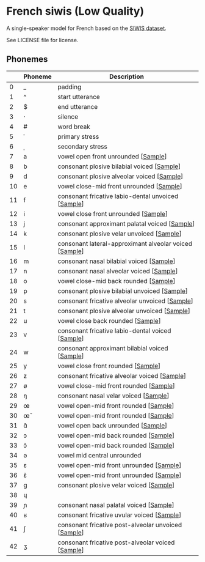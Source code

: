 # French siwis (Low Quality)

A single-speaker model for French based on the [SIWIS dataset](https://datashare.is.ed.ac.uk/handle/10283/2353).

See LICENSE file for license.


## Phonemes

<table><thead><th>&nbsp;</th><th>Phoneme</th><th>Description</th></thead>
<tr>
<td> 0 </td>
<td> _ </td>
<td> padding </td>
</tr>
<tr>
<td> 1 </td>
<td> ^ </td>
<td> start utterance </td>
</tr>
<tr>
<td> 2 </td>
<td> $ </td>
<td> end utterance </td>
</tr>
<tr>
<td> 3 </td>
<td> · </td>
<td> silence </td>
</tr>
<tr>
<td> 4 </td>
<td> # </td>
<td> word break </td>
</tr>
<tr>
<td> 5 </td>
<td> ˈ </td>
<td> primary stress </td>
</tr>
<tr>
<td> 6 </td>
<td> ˌ </td>
<td> secondary stress </td>
</tr>
<tr>
<td> 7 </td>
<td> a </td>
<td> vowel open front unrounded [<a title="Audio sample for vowel open front unrounded " href="phonemes/open_front_unrounded_vowel.wav">Sample</a>] </td>
</tr>
<tr>
<td> 8 </td>
<td> b </td>
<td> consonant plosive bilabial voiced [<a title="Audio sample for consonant plosive bilabial voiced " href="phonemes/voiced_bilabial_plosive.wav">Sample</a>] </td>
</tr>
<tr>
<td> 9 </td>
<td> d </td>
<td> consonant plosive alveolar voiced [<a title="Audio sample for consonant plosive alveolar voiced " href="phonemes/voiced_alveolar_plosive.wav">Sample</a>] </td>
</tr>
<tr>
<td> 10 </td>
<td> e </td>
<td> vowel close-mid front unrounded [<a title="Audio sample for vowel close-mid front unrounded " href="phonemes/close-mid_front_unrounded_vowel.wav">Sample</a>] </td>
</tr>
<tr>
<td> 11 </td>
<td> f </td>
<td> consonant fricative labio-dental unvoiced [<a title="Audio sample for consonant fricative labio-dental unvoiced " href="phonemes/voiceless_labiodental_fricative.wav">Sample</a>] </td>
</tr>
<tr>
<td> 12 </td>
<td> i </td>
<td> vowel close front unrounded [<a title="Audio sample for vowel close front unrounded " href="phonemes/close_front_unrounded_vowel.wav">Sample</a>] </td>
</tr>
<tr>
<td> 13 </td>
<td> j </td>
<td> consonant approximant palatal voiced [<a title="Audio sample for consonant approximant palatal voiced " href="phonemes/palatal_approximant.wav">Sample</a>] </td>
</tr>
<tr>
<td> 14 </td>
<td> k </td>
<td> consonant plosive velar unvoiced [<a title="Audio sample for consonant plosive velar unvoiced " href="phonemes/voiceless_velar_plosive.wav">Sample</a>] </td>
</tr>
<tr>
<td> 15 </td>
<td> l </td>
<td> consonant lateral-approximant alveolar voiced [<a title="Audio sample for consonant lateral-approximant alveolar voiced " href="phonemes/alveolar_lateral_approximant.wav">Sample</a>] </td>
</tr>
<tr>
<td> 16 </td>
<td> m </td>
<td> consonant nasal bilabial voiced [<a title="Audio sample for consonant nasal bilabial voiced " href="phonemes/bilabial_nasal.wav">Sample</a>] </td>
</tr>
<tr>
<td> 17 </td>
<td> n </td>
<td> consonant nasal alveolar voiced [<a title="Audio sample for consonant nasal alveolar voiced " href="phonemes/alveolar_nasal.wav">Sample</a>] </td>
</tr>
<tr>
<td> 18 </td>
<td> o </td>
<td> vowel close-mid back rounded [<a title="Audio sample for vowel close-mid back rounded " href="phonemes/close-mid_back_rounded_vowel.wav">Sample</a>] </td>
</tr>
<tr>
<td> 19 </td>
<td> p </td>
<td> consonant plosive bilabial unvoiced [<a title="Audio sample for consonant plosive bilabial unvoiced " href="phonemes/voiceless_bilabial_plosive.wav">Sample</a>] </td>
</tr>
<tr>
<td> 20 </td>
<td> s </td>
<td> consonant fricative alveolar unvoiced [<a title="Audio sample for consonant fricative alveolar unvoiced " href="phonemes/voiceless_alveolar_fricative.wav">Sample</a>] </td>
</tr>
<tr>
<td> 21 </td>
<td> t </td>
<td> consonant plosive alveolar unvoiced [<a title="Audio sample for consonant plosive alveolar unvoiced " href="phonemes/voiceless_alveolar_plosive.wav">Sample</a>] </td>
</tr>
<tr>
<td> 22 </td>
<td> u </td>
<td> vowel close back rounded [<a title="Audio sample for vowel close back rounded " href="phonemes/close_back_rounded_vowel.wav">Sample</a>] </td>
</tr>
<tr>
<td> 23 </td>
<td> v </td>
<td> consonant fricative labio-dental voiced [<a title="Audio sample for consonant fricative labio-dental voiced " href="phonemes/voiced_labiodental_fricative.wav">Sample</a>] </td>
</tr>
<tr>
<td> 24 </td>
<td> w </td>
<td> consonant approximant bilabial voiced [<a title="Audio sample for consonant approximant bilabial voiced " href="phonemes/voiced_bilabial_approximant.wav">Sample</a>] </td>
</tr>
<tr>
<td> 25 </td>
<td> y </td>
<td> vowel close front rounded [<a title="Audio sample for vowel close front rounded " href="phonemes/close_front_rounded_vowel.wav">Sample</a>] </td>
</tr>
<tr>
<td> 26 </td>
<td> z </td>
<td> consonant fricative alveolar voiced [<a title="Audio sample for consonant fricative alveolar voiced " href="phonemes/voiced_alveolar_fricative.wav">Sample</a>] </td>
</tr>
<tr>
<td> 27 </td>
<td> ø </td>
<td> vowel close-mid front rounded [<a title="Audio sample for vowel close-mid front rounded " href="phonemes/close-mid_front_rounded_vowel.wav">Sample</a>] </td>
</tr>
<tr>
<td> 28 </td>
<td> ŋ </td>
<td> consonant nasal velar voiced [<a title="Audio sample for consonant nasal velar voiced " href="phonemes/velar_nasal.wav">Sample</a>] </td>
</tr>
<tr>
<td> 29 </td>
<td> œ </td>
<td> vowel open-mid front rounded [<a title="Audio sample for vowel open-mid front rounded " href="phonemes/open-mid_front_rounded_vowel.wav">Sample</a>] </td>
</tr>
<tr>
<td> 30 </td>
<td> œ̃ </td>
<td> vowel open-mid front rounded [<a title="Audio sample for vowel open-mid front rounded " href="phonemes/open-mid_front_rounded_vowel.wav">Sample</a>] </td>
</tr>
<tr>
<td> 31 </td>
<td> ɑ̃ </td>
<td> vowel open back unrounded [<a title="Audio sample for vowel open back unrounded " href="phonemes/open_back_unrounded_vowel.wav">Sample</a>] </td>
</tr>
<tr>
<td> 32 </td>
<td> ɔ </td>
<td> vowel open-mid back rounded [<a title="Audio sample for vowel open-mid back rounded " href="phonemes/open-mid_back_rounded_vowel.wav">Sample</a>] </td>
</tr>
<tr>
<td> 33 </td>
<td> ɔ̃ </td>
<td> vowel open-mid back rounded [<a title="Audio sample for vowel open-mid back rounded " href="phonemes/open-mid_back_rounded_vowel.wav">Sample</a>] </td>
</tr>
<tr>
<td> 34 </td>
<td> ə </td>
<td> vowel mid central unrounded </td>
</tr>
<tr>
<td> 35 </td>
<td> ɛ </td>
<td> vowel open-mid front unrounded [<a title="Audio sample for vowel open-mid front unrounded " href="phonemes/open-mid_front_unrounded_vowel.wav">Sample</a>] </td>
</tr>
<tr>
<td> 36 </td>
<td> ɛ̃ </td>
<td> vowel open-mid front unrounded [<a title="Audio sample for vowel open-mid front unrounded " href="phonemes/open-mid_front_unrounded_vowel.wav">Sample</a>] </td>
</tr>
<tr>
<td> 37 </td>
<td> ɡ </td>
<td> consonant plosive velar voiced [<a title="Audio sample for consonant plosive velar voiced " href="phonemes/voiced_velar_plosive.wav">Sample</a>] </td>
</tr>
<tr>
<td> 38 </td>
<td> ɥ </td>
<td>  </td>
</tr>
<tr>
<td> 39 </td>
<td> ɲ </td>
<td> consonant nasal palatal voiced [<a title="Audio sample for consonant nasal palatal voiced " href="phonemes/palatal_nasal.wav">Sample</a>] </td>
</tr>
<tr>
<td> 40 </td>
<td> ʁ </td>
<td> consonant fricative uvular voiced [<a title="Audio sample for consonant fricative uvular voiced " href="phonemes/voiced_uvular_fricative.wav">Sample</a>] </td>
</tr>
<tr>
<td> 41 </td>
<td> ʃ </td>
<td> consonant fricative post-alveolar unvoiced [<a title="Audio sample for consonant fricative post-alveolar unvoiced " href="phonemes/voiceless_postalveolar_fricative.wav">Sample</a>] </td>
</tr>
<tr>
<td> 42 </td>
<td> ʒ </td>
<td> consonant fricative post-alveolar voiced [<a title="Audio sample for consonant fricative post-alveolar voiced " href="phonemes/voiced_postalveolar_fricative.wav">Sample</a>] </td>
</tr>
</table>
